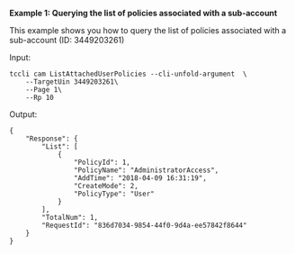 **Example 1: Querying the list of policies associated with a sub-account**

This example shows you how to query the list of policies associated with a sub-account (ID: 3449203261)

Input: 

```
tccli cam ListAttachedUserPolicies --cli-unfold-argument  \
    --TargetUin 3449203261\
    --Page 1\
    --Rp 10
```

Output: 
```
{
    "Response": {
        "List": [
            {
                "PolicyId": 1,
                "PolicyName": "AdministratorAccess",
                "AddTime": "2018-04-09 16:31:19",
                "CreateMode": 2,
                "PolicyType": "User"
            }
        ],
        "TotalNum": 1,
        "RequestId": "836d7034-9854-44f0-9d4a-ee57842f8644"
    }
}
```

